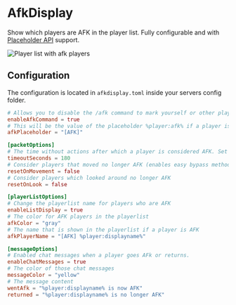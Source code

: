 # AfkDisplay

Show which players are AFK in the player list. Fully configurable and with [Placeholder API](https://placeholders.pb4.eu/user/general/) support.

![Player list with afk players](https://i.ibb.co/QvcSv1x/list.png)

## Configuration

The configuration is located in `afkdisplay.toml` inside your servers config folder.

```toml
# Allows you to disable the /afk command to mark yourself or other players (only for operators) as AFK 
enableAfkCommand = true
# This will be the value of the placeholder %player:afk% if a player is AFK
afkPlaceholder = "[AFK]"

[packetOptions]
# The time without actions after which a player is considered AFK. Set to -1 to disable automatic AFK detection.
timeoutSeconds = 180
# Consider players that moved no longer AFK (enables easy bypass methods like AFK pools)
resetOnMovement = false
# Consider players which looked around no longer AFK
resetOnLook = false

[playerListOptions]
# Change the playerlist name for players who are AFK
enableListDisplay = true
# The color for AFK players in the playerlist
afkColor = "gray"
# The name that is shown in the playerlist if a player is AFK
afkPlayerName = "[AFK] %player:displayname%"

[messageOptions]
# Enabled chat messages when a player goes AFk or returns.
enableChatMessages = true
# The color of those chat messages
messageColor = "yellow"
# The message content
wentAfk = "%player:displayname% is now AFK"
returned = "%player:displayname% is no longer AFK"
```
